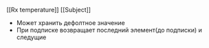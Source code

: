 [[Rx temperature]]
[[Subject]]

- Может хранить дефолтное значение
- При подписке возвращает последний элемент(до подписки) и следущие
```cs

```